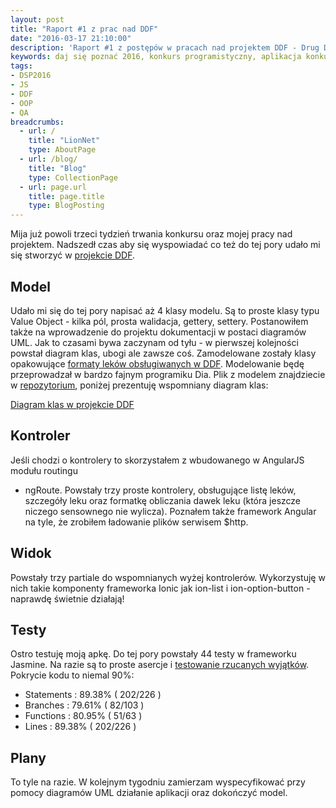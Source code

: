 ```yaml
---
layout: post
title: "Raport #1 z prac nad DDF"
date: "2016-03-17 21:10:00"
description: 'Raport #1 z postępów w pracach nad projektem DDF - Drug Dose Framework'
keywords: daj się poznać 2016, konkurs programistyczny, aplikacja konkursowa, drug dose framework, aplikacja mobilna, pas pediatryczny, dawkowanie leków, yeoman, ionic framework, generator aplikacji, jasmine, bdd, testowanie aplikacji, wyjątki
tags:
- DSP2016
- JS
- DDF
- OOP
- QA
breadcrumbs:
  - url: /
    title: "LionNet"
    type: AboutPage
  - url: /blog/
    title: "Blog"
    type: CollectionPage
  - url: page.url
    title: page.title
    type: BlogPosting
---
```


Mija już powoli trzeci tydzień trwania konkursu oraz mojej pracy nad projektem.
Nadszedł czas aby się wyspowiadać co też do tej pory udało mi się stworzyć w 
[projekcie DDF]({{site.url}}/2016/03/01/dam-sie-poznac.html).

## Model

Udało mi się do tej pory napisać aż 4 klasy modelu. Są to proste klasy typu Value
Object - kilka pól, prosta walidacja, gettery, settery. Postanowiłem także na
wprowadzenie do projektu dokumentacji w postaci diagramów UML. Jak to czasami bywa
zaczynam od tyłu - w pierwszej kolejności powstał diagram klas, ubogi ale zawsze coś.
Zamodelowane zostały klasy opakowujące 
[formaty leków obsługiwanych w DDF]({{site.url}}/2016/03/12/format-opisu-lekow-w-ddf.html).
Modelowanie będę przeprowadzał w bardzo fajnym programiku Dia. Plik z modelem
znajdziecie w 
[repozytorium](https://github.com/maciejlew/drug-dose-framework/blob/master/doc/ddf.dia), 
poniżej prezentuję wspomniany diagram klas:

[Diagram klas w projekcie DDF]({{site.url}}/assets/img/ddf001.png)

## Kontroler

Jeśli chodzi o kontrolery to skorzystałem z wbudowanego w AngularJS modułu routingu
- ngRoute. Powstały trzy proste kontrolery, obsługujące listę leków, szczegóły
leku oraz formatkę obliczania dawek leku (która jeszcze niczego sensownego nie
wylicza). Poznałem także framework Angular na tyle, że zrobiłem ładowanie plików 
serwisem $http.

## Widok

Powstały trzy partiale do wspomnianych wyżej kontrolerów. Wykorzystuję w nich
takie komponenty frameworka Ionic jak ion-list i ion-option-button - naprawdę
świetnie działają!

## Testy

Ostro testuję moją apkę. Do tej pory powstały 44 testy w frameworku Jasmine.
Na razie są to proste asercje i 
[testowanie rzucanych wyjątków]({{site.url}}//2016/03/15/testowanie-wyjatkow-w-jasmine.html). 
Pokrycie kodu to niemal 90%:

 * Statements : 89.38% ( 202/226 )
 * Branches : 79.61% ( 82/103 )
 * Functions : 80.95% ( 51/63 )
 * Lines : 89.38% ( 202/226 )

## Plany

To tyle na razie. W kolejnym tygodniu zamierzam wyspecyfikować przy pomocy 
diagramów UML działanie aplikacji oraz dokończyć model.


